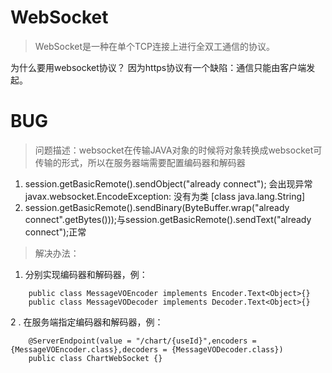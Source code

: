 # WebSocket
> WebSocket是一种在单个TCP连接上进行全双工通信的协议。

为什么要用websocket协议？
因为https协议有一个缺陷：通信只能由客户端发起。

# BUG
> 问题描述：websocket在传输JAVA对象的时候将对象转换成websocket可传输的形式，所以在服务器端需要配置编码器和解码器
1. session.getBasicRemote().sendObject("already connect"); 会出现异常 javax.websocket.EncodeException: 没有为类 [class java.lang.String] 
2. session.getBasicRemote().sendBinary(ByteBuffer.wrap("already connect".getBytes()));与session.getBasicRemote().sendText("already connect");正常
> 解决办法：
1. 分别实现编码器和解码器，例：
```
    public class MessageVOEncoder implements Encoder.Text<Object>{}
    public class MessageVODecoder implements Decoder.Text<Object>{}
```
2 . 在服务端指定编码器和解码器，例：
```
    @ServerEndpoint(value = "/chart/{useId}",encoders = {MessageVOEncoder.class},decoders = {MessageVODecoder.class})
    public class ChartWebSocket {}
```



